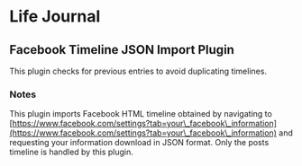 #  Life Journal

## Facebook Timeline JSON Import Plugin

This plugin checks for previous entries to avoid duplicating timelines.

### Notes
This plugin imports Facebook HTML timeline obtained by navigating to [https://www.facebook.com/settings?tab=your\_facebook\_information](https://www.facebook.com/settings?tab=your\_facebook\_information) and requesting your information download in JSON format.  Only the posts timeline is handled by this plugin.

